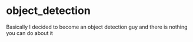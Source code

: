 # object_detection
Basically I decided to become an object detection guy and there is nothing you can do about it
